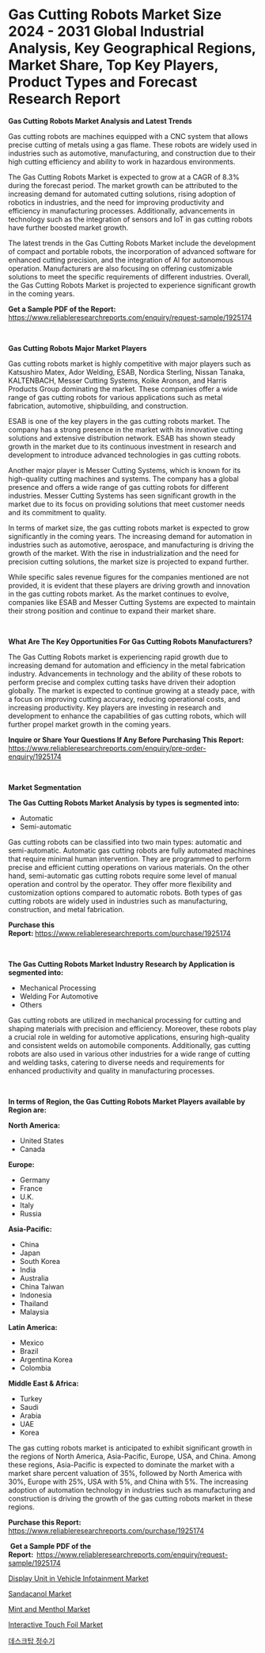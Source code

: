 <p><h1>Gas Cutting Robots Market Size 2024 - 2031 Global Industrial Analysis, Key Geographical Regions, Market Share, Top Key Players, Product Types and Forecast Research Report</h1></p><p><strong>Gas Cutting Robots Market Analysis and Latest Trends</strong></p>
<p><p>Gas cutting robots are machines equipped with a CNC system that allows precise cutting of metals using a gas flame. These robots are widely used in industries such as automotive, manufacturing, and construction due to their high cutting efficiency and ability to work in hazardous environments.</p><p>The Gas Cutting Robots Market is expected to grow at a CAGR of 8.3% during the forecast period. The market growth can be attributed to the increasing demand for automated cutting solutions, rising adoption of robotics in industries, and the need for improving productivity and efficiency in manufacturing processes. Additionally, advancements in technology such as the integration of sensors and IoT in gas cutting robots have further boosted market growth.</p><p>The latest trends in the Gas Cutting Robots Market include the development of compact and portable robots, the incorporation of advanced software for enhanced cutting precision, and the integration of AI for autonomous operation. Manufacturers are also focusing on offering customizable solutions to meet the specific requirements of different industries. Overall, the Gas Cutting Robots Market is projected to experience significant growth in the coming years.</p></p>
<p><strong>Get a Sample PDF of the Report:&nbsp;</strong> <a href="https://www.reliableresearchreports.com/enquiry/request-sample/1925174">https://www.reliableresearchreports.com/enquiry/request-sample/1925174</a></p>
<p>&nbsp;</p>
<p><strong>Gas Cutting Robots Major Market Players</strong></p>
<p><p>Gas cutting robots market is highly competitive with major players such as Katsushiro Matex, Ador Welding, ESAB, Nordica Sterling, Nissan Tanaka, KALTENBACH, Messer Cutting Systems, Koike Aronson, and Harris Products Group dominating the market. These companies offer a wide range of gas cutting robots for various applications such as metal fabrication, automotive, shipbuilding, and construction.</p><p>ESAB is one of the key players in the gas cutting robots market. The company has a strong presence in the market with its innovative cutting solutions and extensive distribution network. ESAB has shown steady growth in the market due to its continuous investment in research and development to introduce advanced technologies in gas cutting robots.</p><p>Another major player is Messer Cutting Systems, which is known for its high-quality cutting machines and systems. The company has a global presence and offers a wide range of gas cutting robots for different industries. Messer Cutting Systems has seen significant growth in the market due to its focus on providing solutions that meet customer needs and its commitment to quality.</p><p>In terms of market size, the gas cutting robots market is expected to grow significantly in the coming years. The increasing demand for automation in industries such as automotive, aerospace, and manufacturing is driving the growth of the market. With the rise in industrialization and the need for precision cutting solutions, the market size is projected to expand further.</p><p>While specific sales revenue figures for the companies mentioned are not provided, it is evident that these players are driving growth and innovation in the gas cutting robots market. As the market continues to evolve, companies like ESAB and Messer Cutting Systems are expected to maintain their strong position and continue to expand their market share.</p></p>
<p>&nbsp;</p>
<p><strong>What Are The Key Opportunities For Gas Cutting Robots Manufacturers?</strong></p>
<p><p>The Gas Cutting Robots market is experiencing rapid growth due to increasing demand for automation and efficiency in the metal fabrication industry. Advancements in technology and the ability of these robots to perform precise and complex cutting tasks have driven their adoption globally. The market is expected to continue growing at a steady pace, with a focus on improving cutting accuracy, reducing operational costs, and increasing productivity. Key players are investing in research and development to enhance the capabilities of gas cutting robots, which will further propel market growth in the coming years.</p></p>
<p><strong>Inquire or Share Your Questions If Any Before Purchasing This Report:</strong> <a href="https://www.reliableresearchreports.com/enquiry/pre-order-enquiry/1925174">https://www.reliableresearchreports.com/enquiry/pre-order-enquiry/1925174</a></p>
<p>&nbsp;</p>
<p><strong>Market Segmentation</strong></p>
<p><strong>The Gas Cutting Robots Market Analysis by types is segmented into:</strong></p>
<p><ul><li>Automatic</li><li>Semi-automatic</li></ul></p>
<p><p>Gas cutting robots can be classified into two main types: automatic and semi-automatic. Automatic gas cutting robots are fully automated machines that require minimal human intervention. They are programmed to perform precise and efficient cutting operations on various materials. On the other hand, semi-automatic gas cutting robots require some level of manual operation and control by the operator. They offer more flexibility and customization options compared to automatic robots. Both types of gas cutting robots are widely used in industries such as manufacturing, construction, and metal fabrication.</p></p>
<p><strong>Purchase this Report:&nbsp;</strong><a href="https://www.reliableresearchreports.com/purchase/1925174">https://www.reliableresearchreports.com/purchase/1925174</a></p>
<p>&nbsp;</p>
<p><strong>The Gas Cutting Robots Market Industry Research by Application is segmented into:</strong></p>
<p><ul><li>Mechanical Processing</li><li>Welding For Automotive</li><li>Others</li></ul></p>
<p><p>Gas cutting robots are utilized in mechanical processing for cutting and shaping materials with precision and efficiency. Moreover, these robots play a crucial role in welding for automotive applications, ensuring high-quality and consistent welds on automobile components. Additionally, gas cutting robots are also used in various other industries for a wide range of cutting and welding tasks, catering to diverse needs and requirements for enhanced productivity and quality in manufacturing processes.</p></p>
<p>&nbsp;</p>
<p><strong>In terms of Region, the Gas Cutting Robots Market Players available by Region are:</strong></p>
<p>
    <p> <strong> North America: </strong>
        <ul>
            <li>United States</li>
            <li>Canada</li>
        </ul>
        </p> 
    <p> <strong> Europe: </strong>
        <ul>
            <li>Germany</li>
            <li>France</li>
            <li>U.K.</li>
            <li>Italy</li>
            <li>Russia</li>
        </ul>
        </p> 
    <p> <strong> Asia-Pacific: </strong>
        <ul>
            <li>China</li>
            <li>Japan</li>
            <li>South Korea</li>
            <li>India</li>
            <li>Australia</li>
            <li>China Taiwan</li>
            <li>Indonesia</li>
            <li>Thailand</li>
            <li>Malaysia</li>
        </ul>
        </p> 
    <p> <strong> Latin America: </strong>
        <ul>
            <li>Mexico</li>
            <li>Brazil</li>
            <li>Argentina Korea</li>
            <li>Colombia</li>
        </ul>
        </p> 
    <p> <strong> Middle East & Africa: </strong>
        <ul>
            <li>Turkey</li>
            <li>Saudi</li>
            <li>Arabia</li>
            <li>UAE</li>
            <li>Korea</li>
        </ul>
    </p>
    </p>
<p><p>The gas cutting robots market is anticipated to exhibit significant growth in the regions of North America, Asia-Pacific, Europe, USA, and China. Among these regions, Asia-Pacific is expected to dominate the market with a market share percent valuation of 35%, followed by North America with 30%, Europe with 25%, USA with 5%, and China with 5%. The increasing adoption of automation technology in industries such as manufacturing and construction is driving the growth of the gas cutting robots market in these regions.</p></p>
<p><strong>Purchase this Report: </strong><a href="https://www.reliableresearchreports.com/purchase/1925174">https://www.reliableresearchreports.com/purchase/1925174</a></p>
<p>&nbsp;<strong>Get a Sample PDF of the Report:&nbsp;&nbsp;</strong><a href="https://www.reliableresearchreports.com/enquiry/request-sample/1925174">https://www.reliableresearchreports.com/enquiry/request-sample/1925174</a></p>
<p><strong></strong></p>
<p><p><a href="https://gamy-alyssum-396.notion.site/Display-Unit-in-Vehicle-Infotainment-Market-Provides-a-Comprehensive-Analysis-Including-a-Macro-Over-bf95a7246b6e409d9a9b67c8cf361625">Display Unit in Vehicle Infotainment Market</a></p><p><a href="https://view.publitas.com/reportprime-1/sandacanol-market-size-growth-and-forecast-from-2024-2031/">Sandacanol Market</a></p><p><a href="https://poised-avenue-46d.notion.site/Mint-and-Menthol-Market-Furnish-Information-about-Market-Size-Market-Share-Market-Dynamics-and-Pr-8bc74c04a3aa46eca71235156bd42571">Mint and Menthol Market</a></p><p><a href="https://view.publitas.com/reportprime-1/decoding-the-interactive-touch-foil-market-a-deep-dive-into-the-latest-market-trends-market-segmentation-and-competitive-analysis/">Interactive Touch Foil Market</a></p><p><a href="https://medium.com/@kenza.eliraki/%EB%8D%B0%EC%8A%A4%ED%81%AC%ED%83%91-%EC%A0%95%EC%88%98%EA%B8%B0-%EC%8B%9C%EC%9E%A5-%EA%B7%9C%EB%AA%A8-%EC%8B%9C%EC%9E%A5-%EC%A0%84%EB%A7%9D-%EB%B0%8F-%EC%8B%9C%EC%9E%A5-%EC%98%88%EC%B8%A1-2024%EB%85%84%EB%B6%80%ED%84%B0-2031%EB%85%84%EA%B9%8C%EC%A7%80-27aee8806e60">데스크탑 정수기</a></p></p>
